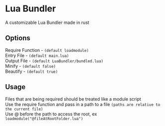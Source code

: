 # Lua Bundler

A customizable Lua Bundler made in rust

## Options
Require Function - `(default loadmodule)` <br>
Entry File - `(default main.lua)` <br>
Output File - `(default LuaBundler/bundled.lua)` <br>
Minify - `(default false)` <br>
Beautify - `(default true)` <br>

## Usage
Files that are being required should be treated like a module script <br>
Use the require function and pass in a path to a file `(paths are relative to the current file)` <br>
Use @ before the path to access the root, ex `loadmodule("@fileAtRootFolder.lua")` <br>
